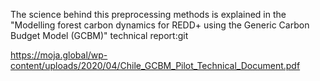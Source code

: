 The science behind this preprocessing methods is explained in the "Modelling forest carbon dynamics for REDD+ using the Generic Carbon Budget Model (GCBM)" technical report:git 

https://moja.global/wp-content/uploads/2020/04/Chile_GCBM_Pilot_Technical_Document.pdf
